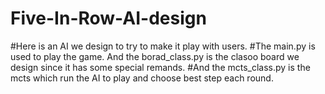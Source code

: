 # Five-In-Row-AI-design
#Here is an AI we design to try to make it play with users.
#The main.py is used to play the game. And the borad_class.py is the clasoo board we design since it has some special remands.
#And the mcts_class.py is the mcts which run the AI to play and choose best step each round.
